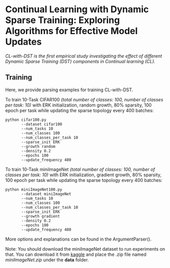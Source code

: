 # Continual Learning with Dynamic Sparse Training: Exploring Algorithms for Effective Model Updates 

*CL-with-DST is the first empirical study investigating the effect of different Dynamic Sparse Training (DST) components in Continual learning (CL).*

## Training

Here, we provide parsing examples for training CL-with-DST.

To train 10-Task CIFAR100 *(total number of classes: 100, number of classes per task: 10)*
with ERK initialization, 
random growth,
80% sparsity,
100 epoch per task 
while updating the sparse topology every 400 batches:
```
python cifar100.py
       --dataset cifar100
       --num_tasks 10
       --num_classes 100
       --num_classes_per_task 10
       --sparse_init ERK 
       --growth random  
       --density 0.2 
       --epochs 100
       --update_frequency 400 
```

To train 10-Task miniImageNet *(total number of classes: 100, number of classes per task: 10)*
with ERK initialization, 
gradient growth,
80% sparsity,
100 epoch per task 
while updating the sparse topology every 400 batches:
```
python miniImageNet100.py
       --dataset miniImageNet
       --num_tasks 10
       --num_classes 100
       --num_classes_per_task 10
       --sparse_init ERK 
       --growth gradient  
       --density 0.2 
       --epochs 100
       --update_frequency 400 
```
More options and explanations can be found in the ArgumentParser().

Note: You should download the miniImageNet dataset to run experiments on that. 
You can download it from [kaggle](https://www.kaggle.com/datasets/arjunashok33/miniimagenet) and place the .zip file named *miniImageNet.zip* under the **data** folder.
